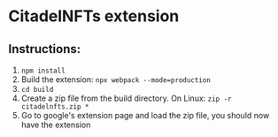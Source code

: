 # CitadelNFTs extension
## Instructions:
1. `npm install`
2. Build the extension: `npx webpack --mode=production`
3. `cd build`
4. Create a zip file from the build directory. On Linux: `zip -r citadelnfts.zip *`
5. Go to google's extension page and load the zip file, you should now have the extension
